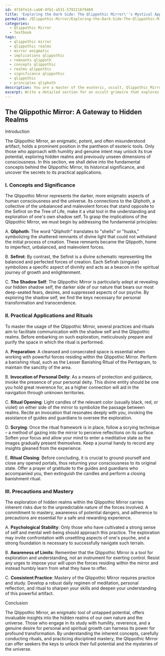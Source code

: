 ```yaml
---
id: 4f16fe14-cab0-4fb1-a531-5792216f9469
title: 'Exploring the Dark Side: The Qlippothic Mirror\''s Mystical Applications'
permalink: /Qlippothic-Mirror/Exploring-the-Dark-Side-The-Qlippothic-Mirrors-Mystical-Applications/
categories:
  - Qlippothic Mirror
  - Textbook
tags:
  - qlippothic mirror
  - qlippothic realms
  - mirror enigmatic
  - implications qlippothic
  - remnants qlippoth
  - concepts qlippothic
  - realms qlippothic
  - significance qlippothic
  - qlippothic
  - principles qliphoth
description: You are a master of the esoteric, occult, Qlippothic Mirror and education, you have written many textbooks on the subject in ways that provide students with rich and deep understanding of the subject. You are being asked to write textbook-like sections on a topic and you do it with full context, explainability, and reliability in accuracy to the true facts of the topic at hand, in a textbook style that a student would easily be able to learn from, in a rich, engaging, and contextual way. Always include relevant context (such as formulas and history), related concepts, and in a way that someone can gain deep insights from.
excerpt: Write a detailed section for an occult grimoire that explores the concepts, uses, and significance of the Qlippothic Mirror in esoteric practices. Include any relevant instructions or rituals involved with its usage, as well as any precautions or requirements for a student seeking to gain a deeper understanding and mastery of this enigmatic artifact.
---
```


## The Qlippothic Mirror: A Gateway to Hidden Realms

Introduction

The Qlippothic Mirror, an enigmatic, potent, and often misunderstood artifact, holds a prominent position in the pantheon of esoteric tools. Only those who approach with humility and genuine intent may unlock its true potential, exploring hidden realms and previously unseen dimensions of consciousness. In this section, we shall delve into the fundamental concepts behind the Qlippothic Mirror, its historical significance, and uncover the secrets to its practical applications.

### I. Concepts and Significance

The Qlippothic Mirror represents the darker, more enigmatic aspects of human consciousness and the universe. Its connections to the Qliphoth, a collective of the unbalanced and malevolent forces that stand opposite to the Sefirot on the Tree of Life, make it a vital tool in the understanding and exploration of one's own shadow self. To grasp the implications of the Qlippothic Mirror, we must begin by addressing the fundamental principles:

A. **Qliphoth**: The word "Qliphoth" translates to "shells" or "husks," symbolizing the shattered remnants of divine light that could not withstand the initial process of creation. These remnants became the Qlippoth, home to imperfect, unbalanced, and malevolent forces.

B. **Sefirot**: By contrast, the Sefirot is a divine schematic representing the balanced and perfected forces of creation. Each Sefirah (singular) symbolizes a specific aspect of divinity and acts as a beacon in the spiritual journey of growth and enlightenment.

C. **The Shadow Self**: The Qlippothic Mirror is particularly adept at revealing our hidden shadow self, the darker side of our nature that bears our most deep-seated fears, desires, and suppressed aspects of our psyche. By exploring the shadow self, we find the keys necessary for personal transformation and transcendence.

### II. Practical Applications and Rituals

To master the usage of the Qlippothic Mirror, several practices and rituals aim to facilitate communication with the shadow self and the Qlippothic realms. Before embarking on such exploration, meticulously prepare and purify the space in which the ritual is performed.

A. **Preparation**: A cleansed and consecrated space is essential when working with powerful forces residing within the Qlippothic Mirror. Perform a banishing ritual, such as the Lesser Banishing Ritual of the Pentagram, to maintain the sanctity of the area.

B. **Invocation of Personal Deity**: As a means of protection and guidance, invoke the presence of your personal deity. This divine entity should be one you hold great reverence for, as a higher connection will aid in the navigation through unknown territories.

C. **Ritual Opening**: Light candles of the relevant color (usually black, red, or violet) on either side of the mirror to symbolize the passage between realms. Recite an invocation that resonates deeply with you, invoking the assistance of guides and guardians to oversee the exploration.

D. **Scrying**: Once the ritual framework is in place, follow a scrying technique – a method of gazing into the mirror to perceive reflections on its surface. Soften your focus and allow your mind to enter a meditative state as the images gradually present themselves. Keep a journal handy to record any insights gleaned from the experience.

E. **Ritual Closing**: Before concluding, it is crucial to ground yourself and close any opened portals, thus returning your consciousness to its original state. Offer a prayer of gratitude to the guides and guardians who accompanied you, then extinguish the candles and perform a closing banishment ritual.

### III. Precautions and Mastery

The exploration of hidden realms within the Qlippothic Mirror carries inherent risks due to the unpredictable nature of the forces involved. A commitment to mastery, awareness of potential dangers, and adherence to precautions are essential for a safe and rewarding experience.

A. **Psychological Stability**: Only those who have cultivated a strong sense of self and mental well-being should approach this practice. The exploration may invite confrontation with unsettling aspects of one's psyche, and a strong foundation is necessary to successfully navigate such terrain.

B. **Awareness of Limits**: Remember that the Qlippothic Mirror is a tool for exploration and understanding, not an instrument for exerting control. Resist any urges to impose your will upon the forces residing within the mirror and instead humbly learn from what they have to offer.

C. **Consistent Practice**: Mastery of the Qlippothic Mirror requires practice and study. Develop a robust daily regimen of meditation, personal reflection, and ritual to sharpen your skills and deepen your understanding of this powerful artifact.

Conclusion

The Qlippothic Mirror, an enigmatic tool of untapped potential, offers invaluable insights into the hidden realms of our own nature and the universe. Those who engage in its study with humility, reverence, and a genuine desire for personal and spiritual growth can harness its power for profound transformation. By understanding the inherent concepts, carefully conducting rituals, and practicing disciplined mastery, the Qlippothic Mirror can offer seekers the keys to unlock their full potential and the mysteries of the universe.
